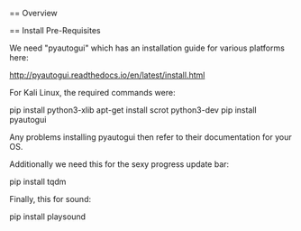 == Overview

== Install Pre-Requisites

We need "pyautogui" which has an installation guide for various platforms here:

http://pyautogui.readthedocs.io/en/latest/install.html

For Kali Linux, the required commands were:

pip install python3-xlib
apt-get install scrot python3-dev
pip install pyautogui

Any problems installing pyautogui then refer to their documentation for your OS.

Additionally we need this for the sexy progress update bar:

pip install tqdm

Finally, this for sound:

pip install playsound


